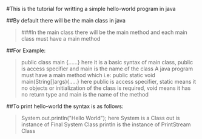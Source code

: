 #This is the tutorial for writting a simple hello-world program in java

##By default there will be the main class in java 
> ###In the main class there will be the main method and each main class must have a main method

##For Example:
> public class main {......} here it is a basic syntax of main class, public is access specifier and main is the name of the class
> A java program must have a main method which i.e:
> public static void main(String[]args){.....} here public is access specifier, static means it no objects or initialization of the class is required, void means it has no return type and main is the name of the method

##To print hello-world the syntax is as follows:
>System.out.println("Hello World");
>here System is a Class
>out is instance of Final System Class
println is the instance of PrintStream Class
